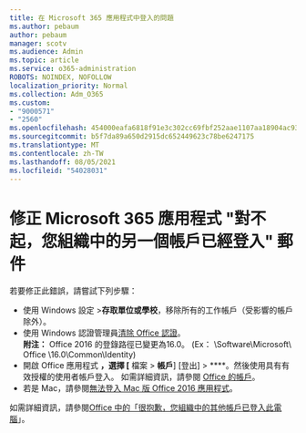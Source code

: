 ```yaml
---
title: 在 Microsoft 365 應用程式中登入的問題
ms.author: pebaum
author: pebaum
manager: scotv
ms.audience: Admin
ms.topic: article
ms.service: o365-administration
ROBOTS: NOINDEX, NOFOLLOW
localization_priority: Normal
ms.collection: Adm_O365
ms.custom:
- "9000571"
- "2560"
ms.openlocfilehash: 454000eafa6818f91e3c302cc69fbf252aae1107aa18904ac93a4756d4db642b
ms.sourcegitcommit: b5f7da89a650d2915dc652449623c78be6247175
ms.translationtype: MT
ms.contentlocale: zh-TW
ms.lasthandoff: 08/05/2021
ms.locfileid: "54028031"
---
```

# <a name="fixing-the-microsoft-365-apps-sorry-another-account-from-your-organization-is-already-signed-in-message"></a>修正 Microsoft 365 應用程式 "對不起，您組織中的另一個帳戶已經登入" 郵件

若要修正此錯誤，請嘗試下列步驟：

- 使用 Windows 設定 >**存取單位或學校**，移除所有的工作帳戶（受影響的帳戶除外）。
- 使用 Windows 認證管理員[清除 Office 認證](https://docs.microsoft.com/office/troubleshoot/error-messages/another-account-already-signed-in#step-3-clear-cached-credentials-on-the-computer)。<br/>
    **附注：** Office 2016 的登錄路徑已變更為16.0。  (Ex： \Software\Microsoft\ Office \16.0\Common\Identity\)
- 開啟 Office 應用程式 **，選擇 [** 檔案  >  **帳戶**] [登出]  >  ****。然後使用具有有效授權的使用者帳戶登入。 如需詳細資訊，請參閱 [Office 的帳戶](https://support.office.com/article/accounts-in-office-628ea040-f265-49de-b986-be09c3ebf8a9)。
- 若是 Mac，請參閱[無法登入 Mac 版 Office 2016 應用程式](https://docs.microsoft.com/office365/troubleshoot/authentication/sign-in-to-office-2016-for-mac-fail)。

如需詳細資訊，請參閱[Office 中的「很抱歉，您組織中的其他帳戶已登入此電腦](https://docs.microsoft.com/office/troubleshoot/error-messages/another-account-already-signed-in)」。